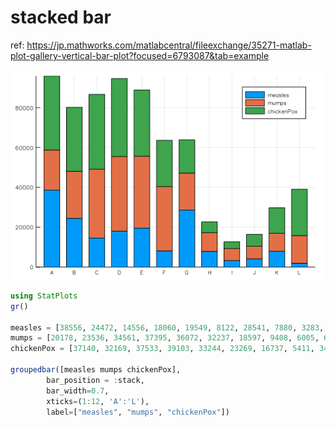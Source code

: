 # stacked bar

ref: https://jp.mathworks.com/matlabcentral/fileexchange/35271-matlab-plot-gallery-vertical-bar-plot?focused=6793087&tab=example

![line plot](figures/barstacked.png)

```julia
using StatPlots
gr()

measles = [38556, 24472, 14556, 18060, 19549, 8122, 28541, 7880, 3283, 4135, 7953, 1884]
mumps = [20178, 23536, 34561, 37395, 36072, 32237, 18597, 9408, 6005, 6268, 8963, 13882]
chickenPox = [37140, 32169, 37533, 39103, 33244, 23269, 16737, 5411, 3435, 6052, 12825, 23332]

groupedbar([measles mumps chickenPox], 
        bar_position = :stack, 
        bar_width=0.7, 
        xticks=(1:12, 'A':'L'),
        label=["measles", "mumps", "chickenPox"])
```
